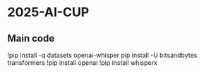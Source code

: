 # 2025-AI-CUP
## Main code
!pip install -q datasets openai-whisper
pip install -U bitsandbytes transformers
!pip install openai
!pip install whisperx
